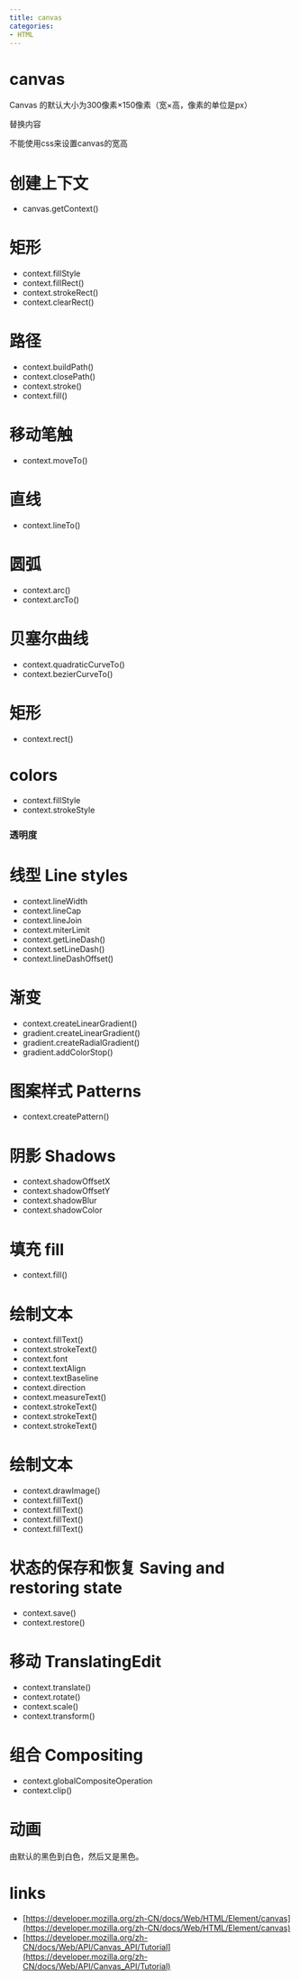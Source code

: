 ```yaml
---
title: canvas
categories: 
- HTML
---
```


# canvas


Canvas 的默认大小为300像素×150像素（宽×高，像素的单位是px）




替换内容


不能使用css来设置canvas的宽高

# 创建上下文
- canvas.getContext()

# 矩形

- context.fillStyle
- context.fillRect()
- context.strokeRect()
- context.clearRect()


# 路径

- context.buildPath()
- context.closePath()
- context.stroke()
- context.fill()


# 移动笔触
- context.moveTo()

# 直线
- context.lineTo()

# 圆弧
- context.arc()
- context.arcTo()


# 贝塞尔曲线
- context.quadraticCurveTo()
- context.bezierCurveTo()

# 矩形

- context.rect()



# colors

- context.fillStyle
- context.strokeStyle

### 透明度


# 线型 Line styles

- context.lineWidth
- context.lineCap
- context.lineJoin
- context.miterLimit
- context.getLineDash()
- context.setLineDash()
- context.lineDashOffset()


# 渐变

- context.createLinearGradient()
- gradient.createLinearGradient()
- gradient.createRadialGradient()
- gradient.addColorStop()


# 图案样式 Patterns

- context.createPattern()


# 阴影 Shadows

- context.shadowOffsetX
- context.shadowOffsetY
- context.shadowBlur
- context.shadowColor

# 填充 fill
- context.fill()


# 绘制文本

- context.fillText()
- context.strokeText()
- context.font
- context.textAlign
- context.textBaseline 
- context.direction
- context.measureText()
- context.strokeText()
- context.strokeText()
- context.strokeText()



# 绘制文本

- context.drawImage()
- context.fillText()
- context.fillText()
- context.fillText()
- context.fillText()


# 状态的保存和恢复 Saving and restoring state

- context.save()
- context.restore()



# 移动 TranslatingEdit

- context.translate()
- context.rotate()
- context.scale()
- context.transform()

# 组合 Compositing

- context.globalCompositeOperation
- context.clip()

# 动画








由默认的黑色到白色，然后又是黑色。

# links
- [https://developer.mozilla.org/zh-CN/docs/Web/HTML/Element/canvas](https://developer.mozilla.org/zh-CN/docs/Web/HTML/Element/canvas)
- [https://developer.mozilla.org/zh-CN/docs/Web/API/Canvas_API/Tutorial](https://developer.mozilla.org/zh-CN/docs/Web/API/Canvas_API/Tutorial)